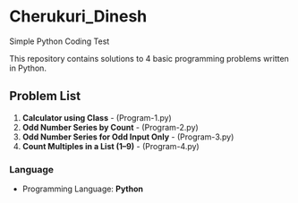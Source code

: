 # Cherukuri_Dinesh
 Simple Python Coding Test

This repository contains solutions to 4 basic programming problems written in Python.

## Problem List

1. **Calculator using Class** - (Program-1.py)
2. **Odd Number Series by Count** - (Program-2.py)
3. **Odd Number Series for Odd Input Only** - (Program-3.py)
4. **Count Multiples in a List (1–9)** - (Program-4.py)

### Language
- Programming Language: **Python**
